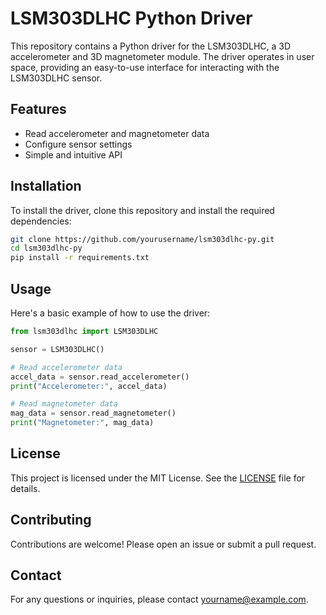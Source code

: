 # LSM303DLHC Python Driver

This repository contains a Python driver for the LSM303DLHC, a 3D accelerometer and 3D magnetometer module. The driver operates in user space, providing an easy-to-use interface for interacting with the LSM303DLHC sensor.

## Features

- Read accelerometer and magnetometer data
- Configure sensor settings
- Simple and intuitive API

## Installation

To install the driver, clone this repository and install the required dependencies:

```bash
git clone https://github.com/yourusername/lsm303dlhc-py.git
cd lsm303dlhc-py
pip install -r requirements.txt
```

## Usage

Here's a basic example of how to use the driver:

```python
from lsm303dlhc import LSM303DLHC

sensor = LSM303DLHC()

# Read accelerometer data
accel_data = sensor.read_accelerometer()
print("Accelerometer:", accel_data)

# Read magnetometer data
mag_data = sensor.read_magnetometer()
print("Magnetometer:", mag_data)
```

## License

This project is licensed under the MIT License. See the [LICENSE](LICENSE) file for details.

## Contributing

Contributions are welcome! Please open an issue or submit a pull request.

## Contact

For any questions or inquiries, please contact [yourname@example.com](mailto:yourname@example.com).
